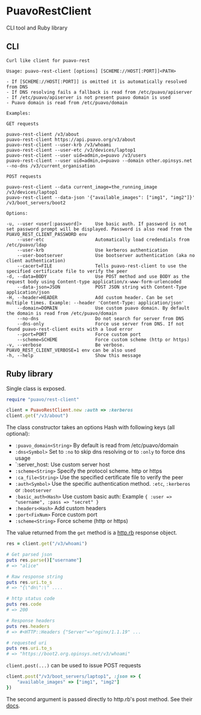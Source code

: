 
# PuavoRestClient

CLI tool and Ruby library

## CLI

    Curl like client for puavo-rest

    Usage: puavo-rest-client [options] [SCHEME://HOST[:PORT]]<PATH>

    - If [SCHEME://HOST[:PORT]] is omitted it is automatically resolved from DNS
    - If DNS resolving fails a fallback is read from /etc/puavo/apiserver
    - If /etc/puavo/apiserver is not present puavo domain is used
    - Puavo domain is read from /etc/puavo/domain

    Examples:

    GET requests

    puavo-rest-client /v3/about
    puavo-rest-client https://api.puavo.org/v3/about
    puavo-rest-client --user-krb /v3/whoami
    puavo-rest-client --user-etc /v3/devices/laptop1
    puavo-rest-client --user uid=admin,o=puavo /v3/users
    puavo-rest-client --user uid=admin,o=puavo --domain other.opinsys.net --no-dns /v3/current_organisation

    POST requests

    puavo-rest-client --data current_image=the_running_image /v3/devices/laptop1
    puavo-rest-client --data-json '{"available_images": ["img1", "img2"]}' /v3/boot_servers/boot2

    Options:

    -u, --user <user[:password]>     Use basic auth. If password is not set password prompt will be displayed. Password is also read from the PUAVO_REST_CLIENT_PASSWORD env
        --user-etc                   Automatically load credendials from /etc/puavo/ldap
        --user-krb                   Use kerberos authentication
        --user-bootserver            Use bootserver authentication (aka no client authentication)
        --cacert=FILE                Tells puavo-rest-client to use the specified certificate file to verify the peer
    -d, --data=BODY                  Use POST method and use BODY as the request body using Content-type application/x-www-form-urlencoded
        --data-json=JSON             POST JSON string with Content-Type application/json
    -H, --header=HEADER              Add custom header. Can be set multiple times. Example: --header 'Content-Type: application/json'
        --domain=DOMAIN              Use custom puavo domain. By default the domain is read from /etc/puavo/domain
        --no-dns                     Do not search for server from DNS
        --dns-only                   Force use server from DNS. If not found puavo-rest-client exits with a loud error
        --port=PORT                  Force custom port
        --scheme=SCHEME              Force custom scheme (http or https)
    -v, --verbose                    Be verbose. PUAVO_REST_CLIENT_VERBOSE=1 env can be also used
    -h, --help                       Show this message

## Ruby library

Single class is exposed.

```ruby
require "puavo/rest-client"

client = PuavoRestClient.new :auth => :kerberos
client.get("/v3/about")
```

The class constructor takes an options Hash with following keys (all optional):

- `:puavo_domain<String>` By default is read from /etc/puavo/domain
- `:dns<Symbol>` Set to `:no` to skip dns resolving or to `:only` to force dns usage
- `:server_host<String>: Use custom server host
- `:scheme<String>` Specify the protocol scheme. http or https
- `:ca_file<String>` Use the specified certificate file to verify the peer
- `:auth<Symbol>` Use the specific authentication method. `:etc`, `:kerberos` or `:bootserver`
- `:basic_auth<Hash>` Use custom basic auth: Example `{ :user => "username", :pass => "secret" }`
- `:headers<Hash>` Add custom headers
- `:port<FixNum>` Force custom port
- `:scheme<String>` Force scheme (http or https)


The value returned from the `get` method is a [http.rb] response object.

```ruby
res = client.get("/v3/whoami")

# Get parsed json
puts res.parse()["username"]
# => "alice"

# Raw response string
puts res.uri.to_s
# => "{\"dn\":\" ....

# http status code
puts res.code
# => 200

# Response headers
puts res.headers
# => #<HTTP::Headers {"Server"=>"nginx/1.1.19" ...

# requested uri
puts res.uri.to_s
# => "https://boot2.org.opinsys.net/v3/whoami"
```

`client.post(...)` can be used to issue POST requests

```ruby
client.post("/v3/boot_servers/laptop1", :json => {
    "available_images" => ["img1", "img2"]
})
```
The second argument is passed directly to http.rb's post method. See their
[docs](https://github.com/httprb/http.rb#post-requests).


[http.rb]: https://github.com/httprb/http.rb

